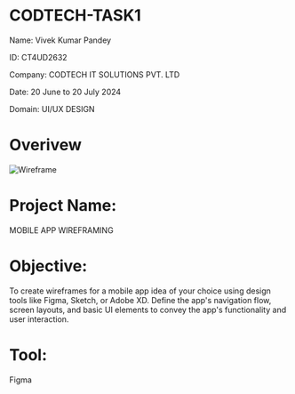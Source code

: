# CODTECH-TASK1

Name: Vivek Kumar Pandey

ID: CT4UD2632

Company: CODTECH IT SOLUTIONS PVT. LTD

Date: 20 June to 20 July 2024

Domain: UI/UX DESIGN

# Overivew

![Wireframe](https://github.com/user-attachments/assets/4a163816-02b0-4146-b39c-551184d7581d)

# Project Name: 
MOBILE APP WIREFRAMING

# Objective: 
To create wireframes for a mobile app idea of your choice using design tools like
Figma, Sketch, or Adobe XD. Define the app's navigation flow, screen layouts,
and basic UI elements to convey the app's functionality and user interaction.

# Tool:
Figma
